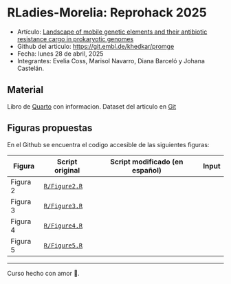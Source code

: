 # RLadies-Morelia: Reprohack 2025

-   Artículo: [Landscape of mobile genetic elements and their antibiotic resistance cargo in prokaryotic genomes](https://academic.oup.com/nar/article/50/6/3155/6552054)
-   Github del articulo: https://git.embl.de/khedkar/promge
-   Fecha: lunes 28 de abril, 2025
-   Integrantes: Evelia Coss, Marisol Navarro, Diana Barceló y Johana Castelán.

## Material

Libro de [Quarto](https://iscb-rsg-mexico.github.io/Reprohack2025_RLadiesMorelia_RSGMexico/docs/index.html) con informacion. Dataset del articulo en [Git](https://git.embl.de/khedkar/promge)

## Figuras propuestas

En el Github se encuentra el codigo accesible de las siguientes figuras:

| Figura   | Script original                                                                            | Script modificado (en español) | Input |
|-------------|---------------------------------|-------------|-------------|
| Figura 2 | [`R/Figure2.R`](https://git.embl.de/khedkar/promge/-/blob/main/R/Figure2.R?ref_type=heads) |                                |       |
| Figura 3 | [`R/Figure3.R`](https://git.embl.de/khedkar/promge/-/blob/main/R/Figure3.R?ref_type=heads) |                                |       |
| Figura 4 | [`R/Figure4.R`](https://git.embl.de/khedkar/promge/-/blob/main/R/Figure4.R?ref_type=heads) |                                |       |
| Figura 5 | [`R/Figure5.R`](https://git.embl.de/khedkar/promge/-/blob/main/R/Figure5.R?ref_type=heads) |                                |       |

------------------------------------------------------------------------

Curso hecho con amor 💜.
